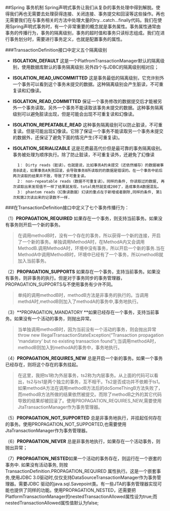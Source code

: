 ##Spring 事务机制
Spring声明式事务让我们从复杂的事务处理中得到解脱。使得我们再也无需要去处理获得连接、关闭连接、事务提交和回滚等这些操作。再也无需要我们在与事务相关的方法中处理大量的try…catch…finally代码。我们在使用Spring声明式事务时，有一个非常重要的概念就是事务属性。事务属性通常由事务的传播行为，事务的隔离级别，事务的超时值和事务只读标志组成。我们在进行事务划分时，需要进行事务定义，也就是配置事务的属性。

###TransactionDefinition接口中定义五个隔离级别

- **ISOLATION_DEFAULT** 这是一个PlatfromTransactionManager默认的隔离级别，使用数据库默认的事务隔离级别.另外四个与JDBC的隔离级别相对应；
- **ISOLATION_READ_UNCOMMITTED** 这是事务最低的隔离级别，它充许别外一个事务可以看到这个事务未提交的数据。这种隔离级别会产生脏读，不可重复读和幻像读。
- **ISOLATION_READ_COMMITTED**  保证一个事务修改的数据提交后才能被另外一个事务读取。另外一个事务不能读取该事务未提交的数据。这种事务隔离级别可以避免脏读出现，但是可能会出现不可重复读和幻像读。
- **ISOLATION_REPEATABLE_READ**  这种事务隔离级别可以防止脏读，不可重复读。但是可能出现幻像读。它除了保证一个事务不能读取另一个事务未提交的数据外，还保证了避免下面的情况产生(不可重复读)。
- **ISOLATION_SERIALIZABLE** 这是花费最高代价但是最可靠的事务隔离级别。事务被处理为顺序执行。除了防止脏读，不可重复读外，还避免了幻像读

		1： Dirty reads（脏读）。也就是说，比如事务A的未提交（还依然缓存）的数据被事务B读走，如果事务A失败回滚，会导致事务B所读取的的数据是错误的。在一个事务中前后两次读取的结果并不致，导致了不可重复读。
		2： non-repeatable reads（数据不可重复读）。同样的条件, 你读取过的数据, 再次读取出来发现值不一样了结果就发现，total竟然就变成200了，造成事务A数据混乱。
		3： phantom reads（幻象读数据）幻读的重点在于新增或者删除,同样的条件, 第1次和第2次读出来的记录数不一样.

###在TransactionDefinition接口中定义了七个事务传播行为：

（1）**PROPAGATION_REQUIRED** 如果存在一个事务，则支持当前事务。如果没有事务则开启一个新的事务。

> 在调用methodB时，没有一个存在的事务，所以获得一个新的连接，开启了一个新的事务。单独调用MethodA时，在MethodA内又会调用MethodB.调用MethodA时，环境中没有事务，所以开启一个新的事务.当在MethodA中调用MethodB时，环境中已经有了一个事务，所以methodB就加入当前事务。

（2）**PROPAGATION_SUPPORTS** 如果存在一个事务，支持当前事务。如果没有事务，则非事务的执行。但是对于事务同步的事务管理器，PROPAGATION_SUPPORTS与不使用事务有少许不同。

> 单纯的调用methodB时，methodB方法是非事务的执行的。当调用methdA时,methodB则加入了methodA的事务中,事务地执行。

（3）**PROPAGATION_MANDATORY **如果已经存在一个事务，支持当前事务。如果没有一个活动的事务，则抛出异常。

> 当单独调用methodB时，因为当前没有一个活动的事务，则会抛出异常throw new IllegalTransactionStateException(“Transaction propagation ‘mandatory’ but no existing transaction found”);当调用methodA时，methodB则加入到methodA的事务中，事务地执行。

（4）**PROPAGATION_REQUIRES_NEW** 总是开启一个新的事务。如果一个事务已经存在，则将这个存在的事务挂起。
> 
> 在这里，我把ts1称为外层事务，ts2称为内层事务。从上面的代码可以看出，ts2与ts1是两个独立的事务，互不相干。Ts2是否成功并不依赖于ts1。如果methodA方法在调用methodB方法后的doSomeThingB方法失败了，而methodB方法所做的结果依然被提交。而除了methodB之外的其它代码导致的结果却被回滚了。使用PROPAGATION_REQUIRES_NEW,需要使用JtaTransactionManager作为事务管理器。

（5）**PROPAGATION_NOT_SUPPORTED** 总是非事务地执行，并挂起任何存在的事务。使用PROPAGATION_NOT_SUPPORTED,也需要使用JtaTransactionManager作为事务管理器。

（6）**PROPAGATION_NEVER** 总是非事务地执行，如果存在一个活动事务，则抛出异常；

（7）**PROPAGATION_NESTED**如果一个活动的事务存在，则运行在一个嵌套的事务中. 如果没有活动事务, 则按TransactionDefinition.PROPAGATION_REQUIRED 属性执行。这是一个嵌套事务,使用JDBC 3.0驱动时,仅仅支持DataSourceTransactionManager作为事务管理器。需要JDBC 驱动的java.sql.Savepoint类。有一些JTA的事务管理器实现可能也提供了同样的功能。使用PROPAGATION_NESTED，还需要把PlatformTransactionManager的nestedTransactionAllowed属性设为true;而nestedTransactionAllowed属性值默认为false;